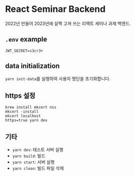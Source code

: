 # React Seminar Backend

2022년 만들어 2023년에 살짝 고쳐 쓰는 리액트 세미나 과제 백엔드.

## `.env` example
```dotenv
JWT_SECRET=s3cr3+
```

## data initialization
`yarn init-data`를 실행하여 사용자 명단을 초기화합니다.

## https 설정
```shell
brew install mkcert nss
mkcert -install
mkcert localhost
https=true yarn dev
```

## 기타
* `yarn dev`: 테스트 서버 실행
* `yarn build`: 빌드
* `yarn start`: 서버 실행
* `yarn clean`: 빌드 파일 삭제
